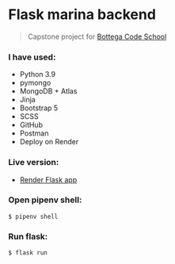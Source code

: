 # Flask marina backend

> Capstone project for [Bottega Code School](https://bottega.tech/)

### I have used:

- Python 3.9
- pymongo
- MongoDB + Atlas
- Jinja
- Bootstrap 5
- SCSS
- GitHub
- Postman
- Deploy on Render

### Live version: 

- [Render Flask app](https://marina-backend.onrender.com/)

### Open pipenv shell:

```
$ pipenv shell
```

### Run flask: 
```
$ flask run
```

